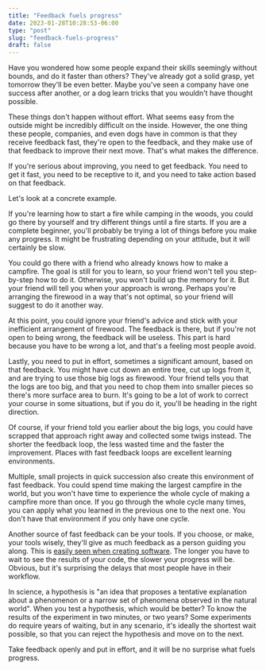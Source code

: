 ```yaml
---
title: "Feedback fuels progress"
date: 2023-01-28T10:28:53-06:00
type: "post"
slug: "feedback-fuels-progress"
draft: false
---
```


Have you wondered how some people expand their skills seemingly without bounds,
and do it faster than others? They've already got a solid grasp, yet tomorrow
they'll be even better. Maybe you've seen a company have one success after
another, or a dog learn tricks that you wouldn't have thought possible.

These things don't happen without effort. What seems easy from the outside
might be incredibly difficult on the inside. However, the one thing these
people, companies, and even dogs have in common is that they receive feedback
fast, they're open to the feedback, and they make use of that feedback to
improve their next move. That's what makes the difference.

If you're serious about improving, you need to get feedback. You need to get it
fast, you need to be receptive to it, and you need to take action based on that
feedback.

Let's look at a concrete example.

If you're learning how to start a fire while camping in the woods, you could go
there by yourself and try different things until a fire starts. If you are a
complete beginner, you'll probably be trying a lot of things before you make
any progress. It might be frustrating depending on your attitude, but it will
certainly be slow.

You could go there with a friend who already knows how to make a campfire. The
goal is still for you to learn, so your friend won't tell you step-by-step how
to do it. Otherwise, you won't build up the memory for it. But your friend will
tell you when your approach is wrong. Perhaps you're arranging the firewood in
a way that's not optimal, so your friend will suggest to do it another way.

At this point, you could ignore your friend's advice and stick with your
inefficient arrangement of firewood. The feedback is there, but if you're not
open to being wrong, the feedback will be useless. This part is hard because
you have to be wrong a lot, and that's a feeling most people avoid.

Lastly, you need to put in effort, sometimes a significant amount,
based on that feedback. You might have cut down an entire tree, cut up logs
from it, and are trying to use those big logs as firewood. Your friend tells
you that the logs are too big, and that you need to chop them into smaller
pieces so there's more surface area to burn. It's going to be a lot of work to
correct your course in some situations, but if you do it, you'll be heading in
the right direction.

Of course, if your friend told you earlier about the big logs, you could have
scrapped that approach right away and collected some twigs instead. The shorter
the feedback loop, the less wasted time and the faster the improvement. Places
with fast feedback loops are excellent learning environments.

Multiple, small projects in quick succession also create this environment of
fast feedback. You could spend time making the largest campfire in the world,
but you won't have time to experience the whole cycle of making a campfire more
than once. If you go through the whole cycle many times, you can apply what you
learned in the previous one to the next one. You don't have that environment if
you only have one cycle.

Another source of fast feedback can be your tools. If you choose, or make, your
tools wisely, they'll give as much feedback as a person guiding you along. This
is [easily seen when creating software](https://youtu.be/PUv66718DII?t=94). The
longer you have to wait to see the results of your code, the slower your
progress will be. Obvious, but it's surprising the delays that most people have
in their workflow.

In science, a hypothesis is "an idea that proposes a tentative explanation
about a phenomenon or a narrow set of phenomena observed in the natural world".
When you test a hypothesis, which would be better? To know the results of the
experiment in two minutes, or two years? Some experiments do require years of
waiting, but in any scenario, it's ideally the shortest wait possible, so that
you can reject the hypothesis and move on to the next.

Take feedback openly and put in effort, and it will be no surprise what fuels
progress.
